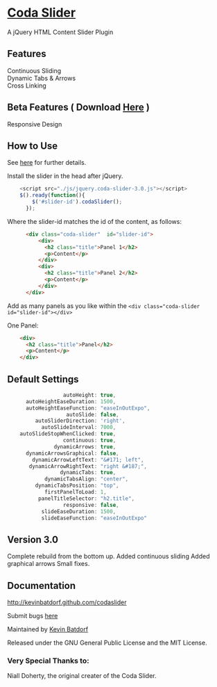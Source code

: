 [Coda Slider](http://kevinbatdorf.github.com/codaslider)
============
A jQuery HTML Content Slider Plugin


Features
--------

Continuous Sliding  
Dynamic Tabs & Arrows  
Cross Linking

Beta Features ( Download [Here](https://github.com/KevinBatdorf/codaslider/tree/experimental) )
-------------

Responsive Design 

How to Use
-----------

See [here](http://kevinbatdorf.github.com/codaslider) for further details.

Install the slider in the head after jQuery.

```javascript
    <script src="./js/jquery.coda-slider-3.0.js"></script>  
    $().ready(function(){
        $('#slider-id').codaSlider();
      });
```

Where the slider-id matches the id of the content, as follows:

```html
      <div class="coda-slider"  id="slider-id">
          <div>
            <h2 class="title">Panel 1</h2>
            <p>Content</p>
          </div>
          <div>
            <h2 class="title">Panel 2</h2>
            <p>Content</p>
          </div>
      </div>
```

Add as many panels as you like within the `<div class="coda-slider id="slider-id"></div>`

One Panel:   
```html
    <div>
      <h2 class="title">Panel</h2>
      <p>Content</p>
    </div>
```

Default Settings
----------------
```javascript
                  autoHeight: true,
      autoHeightEaseDuration: 1500,
      autoHeightEaseFunction: "easeInOutExpo",
                   autoSlide: false,
         autoSliderDirection: 'right',
           autoSlideInterval: 7000,
    autoSlideStopWhenClicked: true,
                  continuous: true,
               dynamicArrows: true,
      dynamicArrowsGraphical: false,
        dynamicArrowLeftText: "&#171; left",
       dynamicArrowRightText: "right &#187;",
                 dynamicTabs: true,
            dynamicTabsAlign: "center",
         dynamicTabsPosition: "top",
            firstPanelToLoad: 1,
          panelTitleSelector: "h2.title",
                  responsive: false,
           slideEaseDuration: 1500,
           slideEaseFunction: "easeInOutExpo"
```


Version 3.0
-------------

Complete rebuild from the bottom up.
Added continuous sliding
Added graphical arrows
Small fixes.


Documentation
-------------

http://kevinbatdorf.github.com/codaslider

Submit bugs [here](https://github.com/kevinbatdorf/codaslider/issues)

Maintained by [Kevin Batdorf](http://twitter.com/#!/kevinbatdorf)

Released under the GNU General Public License and the MIT License.

### Very Special Thanks to:
Niall Doherty, the original creater of the Coda Slider.

